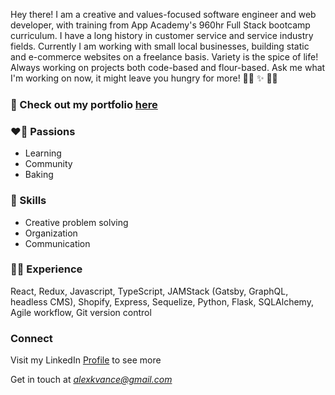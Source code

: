 Hey there! I am a creative and values-focused software engineer and web developer, with training from App Academy's 960hr Full Stack bootcamp curriculum. I have a long history in customer service and service industry fields. Currently I am working with small local businesses, building static and e-commerce websites on a freelance basis. Variety is the spice of life! Always working on projects both code-based and flour-based. Ask me what I'm working on now, it might leave you hungry  for more!  👩‍🍳 ✨ 👩‍💻
### 📕 Check out my portfolio [here](https://alexvance9.github.io/)

### ❤️‍🔥 Passions 

* Learning
* Community
* Baking


### 🚀 Skills 

* Creative problem solving
* Organization
* Communication


### 👩‍💻 Experience 

React, Redux, Javascript, TypeScript, JAMStack (Gatsby, GraphQL, headless CMS), Shopify, Express, Sequelize, Python, Flask, SQLAlchemy, Agile workflow, Git version control

### Connect
Visit my LinkedIn [Profile](https://www.linkedin.com/in/alex-vance-503537234/) to see more  

Get in touch at *alexkvance@gmail.com*  
